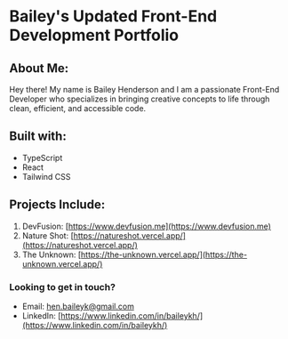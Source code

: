 # Bailey's Updated Front-End Development Portfolio

## About Me:
Hey there! My name is Bailey Henderson and I am a passionate Front-End Developer who specializes in bringing creative concepts to life through clean, efficient, and accessible code.

## Built with:
- TypeScript
- React
- Tailwind CSS

## Projects Include:
1. DevFusion: [https://www.devfusion.me](https://www.devfusion.me)
2. Nature Shot: [https://natureshot.vercel.app/](https://natureshot.vercel.app/) 
3. The Unknown: [https://the-unknown.vercel.app/](https://the-unknown.vercel.app/)

### Looking to get in touch? 
- Email: hen.baileyk@gmail.com
- LinkedIn: [https://www.linkedin.com/in/baileykh/](https://www.linkedin.com/in/baileykh/) 
